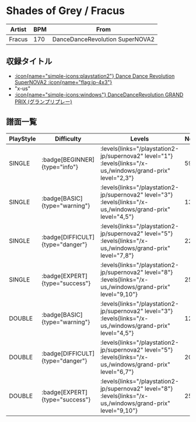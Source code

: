# Shades of Grey / Fracus

|Artist|BPM|From|
|------|---|----|
|Fracus|170|DanceDanceRevolution SuperNOVA2|

## 収録タイトル

- [:icon{name="simple-icons:playstation2"} Dance Dance Revolution SuperNOVA2 :icon{name="flag:jp-4x3"}](/playstation2-jp/supernova2)
- "x-us"
- [:icon{name="simple-icons:windows"} DanceDanceRevolution GRAND PRIX (グランプリプレー)](/windows/grand-prix)

## 譜面一覧

|PlayStyle|Difficulty|Levels|Notes|Movie|
|---------|----------|------|-----|-----|
|SINGLE| :badge[BEGINNER]{type="info"}| :levels{links="/playstation2-jp/supernova2" level="1"} :levels{links="/x-us,/windows/grand-prix" level="2,3"}|59/0||
|SINGLE| :badge[BASIC]{type="warning"}| :levels{links="/playstation2-jp/supernova2" level="3"} :levels{links="/x-us,/windows/grand-prix" level="4,5"}|132/5||
|SINGLE| :badge[DIFFICULT]{type="danger"}| :levels{links="/playstation2-jp/supernova2" level="5"} :levels{links="/x-us,/windows/grand-prix" level="7,8"}|223/6||
|SINGLE| :badge[EXPERT]{type="success"}| :levels{links="/playstation2-jp/supernova2" level="8"} :levels{links="/x-us,/windows/grand-prix" level="9,10"}|255/6||
|DOUBLE| :badge[BASIC]{type="warning"}| :levels{links="/playstation2-jp/supernova2" level="3"} :levels{links="/x-us,/windows/grand-prix" level="4,5"}|127/5||
|DOUBLE| :badge[DIFFICULT]{type="danger"}| :levels{links="/playstation2-jp/supernova2" level="5"} :levels{links="/x-us,/windows/grand-prix" level="6,7"}|204/6||
|DOUBLE| :badge[EXPERT]{type="success"}| :levels{links="/playstation2-jp/supernova2" level="8"} :levels{links="/x-us,/windows/grand-prix" level="9,10"}|251/6||
